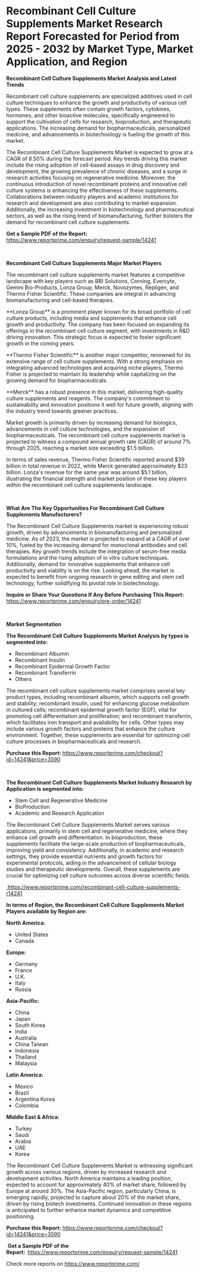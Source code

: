 <p><h1>Recombinant Cell Culture Supplements Market Research Report Forecasted for Period from 2025 -  2032 by Market Type, Market Application, and Region</h1></p><p><strong>Recombinant Cell Culture Supplements Market Analysis and Latest Trends</strong></p>
<p><p>Recombinant cell culture supplements are specialized additives used in cell culture techniques to enhance the growth and productivity of various cell types. These supplements often contain growth factors, cytokines, hormones, and other bioactive molecules, specifically engineered to support the cultivation of cells for research, bioproduction, and therapeutic applications. The increasing demand for biopharmaceuticals, personalized medicine, and advancements in biotechnology is fueling the growth of this market.</p><p>The Recombinant Cell Culture Supplements Market is expected to grow at a CAGR of 8.50% during the forecast period. Key trends driving this market include the rising adoption of cell-based assays in drug discovery and development, the growing prevalence of chronic diseases, and a surge in research activities focusing on regenerative medicine. Moreover, the continuous introduction of novel recombinant proteins and innovative cell culture systems is enhancing the effectiveness of these supplements. Collaborations between industry players and academic institutions for research and development are also contributing to market expansion. Additionally, the increasing investment in biotechnology and pharmaceutical sectors, as well as the rising trend of biomanufacturing, further bolsters the demand for recombinant cell culture supplements.</p></p>
<p><strong>Get a Sample PDF of the Report:&nbsp;</strong> <a href="https://www.reportprime.com/enquiry/request-sample/14241?utm_campaign=3348&utm_medium=2&utm_source=Github&utm_content=ia&utm_term=20032025&utm_id=recombinant-cell-culture-supplements">https://www.reportprime.com/enquiry/request-sample/14241</a></p>
<p>&nbsp;</p>
<p><strong>Recombinant Cell Culture Supplements Major Market Players</strong></p>
<p><p>The recombinant cell culture supplements market features a competitive landscape with key players such as BBI Solutions, Corning, Evercyte, Gemini Bio-Products, Lonza Group, Merck, Novozymes, Repligen, and Thermo Fisher Scientific. These companies are integral in advancing biomanufacturing and cell-based therapies.</p><p>**Lonza Group** is a prominent player known for its broad portfolio of cell culture products, including media and supplements that enhance cell growth and productivity. The company has been focused on expanding its offerings in the recombinant cell culture segment, with investments in R&D driving innovation. This strategic focus is expected to foster significant growth in the coming years.</p><p>**Thermo Fisher Scientific** is another major competitor, renowned for its extensive range of cell culture supplements. With a strong emphasis on integrating advanced technologies and acquiring niche players, Thermo Fisher is projected to maintain its leadership while capitalizing on the growing demand for biopharmaceuticals.</p><p>**Merck** has a robust presence in this market, delivering high-quality culture supplements and reagents. The company's commitment to sustainability and innovation positions it well for future growth, aligning with the industry trend towards greener practices.</p><p>Market growth is primarily driven by increasing demand for biologics, advancements in cell culture technologies, and the expansion of biopharmaceuticals. The recombinant cell culture supplements market is projected to witness a compound annual growth rate (CAGR) of around 7% through 2025, reaching a market size exceeding $1.5 billion.</p><p>In terms of sales revenue, Thermo Fisher Scientific reported around $39 billion in total revenue in 2022, while Merck generated approximately $23 billion. Lonza's revenue for the same year was around $5.1 billion, illustrating the financial strength and market position of these key players within the recombinant cell culture supplements landscape.</p></p>
<p>&nbsp;</p>
<p><strong>What Are The Key Opportunities For Recombinant Cell Culture Supplements Manufacturers?</strong></p>
<p><p>The Recombinant Cell Culture Supplements market is experiencing robust growth, driven by advancements in biomanufacturing and personalized medicine. As of 2023, the market is projected to expand at a CAGR of over 10%, fueled by the increasing demand for monoclonal antibodies and cell therapies. Key growth trends include the integration of serum-free media formulations and the rising adoption of in vitro culture techniques. Additionally, demand for innovative supplements that enhance cell productivity and viability is on the rise. Looking ahead, the market is expected to benefit from ongoing research in gene editing and stem cell technology, further solidifying its pivotal role in biotechnology.</p></p>
<p><strong>Inquire or Share Your Questions If Any Before Purchasing This Report:</strong> <a href="https://www.reportprime.com/enquiry/pre-order/14241?utm_campaign=3348&utm_medium=2&utm_source=Github&utm_content=ia&utm_term=20032025&utm_id=recombinant-cell-culture-supplements">https://www.reportprime.com/enquiry/pre-order/14241</a></p>
<p>&nbsp;</p>
<p><strong>Market Segmentation</strong></p>
<p><strong>The Recombinant Cell Culture Supplements Market Analysis by types is segmented into:</strong></p>
<p><ul><li>Recombinant Albumin</li><li>Recombinant Insulin</li><li>Recombinant Epidermal Growth Factor</li><li>Recombinant Transferrin</li><li>Others</li></ul></p>
<p><p>The recombinant cell culture supplements market comprises several key product types, including recombinant albumin, which supports cell growth and stability; recombinant insulin, used for enhancing glucose metabolism in cultured cells; recombinant epidermal growth factor (EGF), vital for promoting cell differentiation and proliferation; and recombinant transferrin, which facilitates iron transport and availability for cells. Other types may include various growth factors and proteins that enhance the culture environment. Together, these supplements are essential for optimizing cell culture processes in biopharmaceuticals and research.</p></p>
<p><strong>Purchase this Report:&nbsp;</strong><a href="https://www.reportprime.com/checkout?id=14241&price=3590&utm_campaign=3348&utm_medium=2&utm_source=Github&utm_content=ia&utm_term=20032025&utm_id=recombinant-cell-culture-supplements">https://www.reportprime.com/checkout?id=14241&price=3590</a></p>
<p>&nbsp;</p>
<p><strong>The Recombinant Cell Culture Supplements Market Industry Research by Application is segmented into:</strong></p>
<p><ul><li>Stem Cell and Regenerative Medicine</li><li>BioProduction</li><li>Academic and Research Application</li></ul></p>
<p><p>The Recombinant Cell Culture Supplements Market serves various applications, primarily in stem cell and regenerative medicine, where they enhance cell growth and differentiation. In bioproduction, these supplements facilitate the large-scale production of biopharmaceuticals, improving yield and consistency. Additionally, in academic and research settings, they provide essential nutrients and growth factors for experimental protocols, aiding in the advancement of cellular biology studies and therapeutic developments. Overall, these supplements are crucial for optimizing cell culture outcomes across diverse scientific fields.</p></p>
<p><a href="https://www.reportprime.com/recombinant-cell-culture-supplements-r14241?utm_campaign=3348&utm_medium=2&utm_source=Github&utm_content=ia&utm_term=20032025&utm_id=recombinant-cell-culture-supplements">&nbsp;https://www.reportprime.com/recombinant-cell-culture-supplements-r14241</a></p>
<p><strong>In terms of Region, the Recombinant Cell Culture Supplements Market Players available by Region are:</strong></p>
<p>
    <p> <strong> North America: </strong>
        <ul>
            <li>United States</li>
            <li>Canada</li>
        </ul>
        </p> 
    <p> <strong> Europe: </strong>
        <ul>
            <li>Germany</li>
            <li>France</li>
            <li>U.K.</li>
            <li>Italy</li>
            <li>Russia</li>
        </ul>
        </p> 
    <p> <strong> Asia-Pacific: </strong>
        <ul>
            <li>China</li>
            <li>Japan</li>
            <li>South Korea</li>
            <li>India</li>
            <li>Australia</li>
            <li>China Taiwan</li>
            <li>Indonesia</li>
            <li>Thailand</li>
            <li>Malaysia</li>
        </ul>
        </p> 
    <p> <strong> Latin America: </strong>
        <ul>
            <li>Mexico</li>
            <li>Brazil</li>
            <li>Argentina Korea</li>
            <li>Colombia</li>
        </ul>
        </p> 
    <p> <strong> Middle East & Africa: </strong>
        <ul>
            <li>Turkey</li>
            <li>Saudi</li>
            <li>Arabia</li>
            <li>UAE</li>
            <li>Korea</li>
        </ul>
    </p>
    </p>
<p><p>The Recombinant Cell Culture Supplements Market is witnessing significant growth across various regions, driven by increased research and development activities. North America maintains a leading position, expected to account for approximately 40% of market share, followed by Europe at around 30%. The Asia-Pacific region, particularly China, is emerging rapidly, projected to capture about 20% of the market share, driven by rising biotech investments. Continued innovation in these regions is anticipated to further enhance market dynamics and competitive positioning.</p></p>
<p><strong>Purchase this Report: </strong><a href="https://www.reportprime.com/checkout?id=14241&price=3590&utm_campaign=3348&utm_medium=2&utm_source=Github&utm_content=ia&utm_term=20032025&utm_id=recombinant-cell-culture-supplements">https://www.reportprime.com/checkout?id=14241&price=3590</a></p>
<p>&nbsp;<strong>Get a Sample PDF of the Report:&nbsp;&nbsp;</strong><a href="https://www.reportprime.com/enquiry/request-sample/14241?utm_campaign=3348&utm_medium=2&utm_source=Github&utm_content=ia&utm_term=20032025&utm_id=recombinant-cell-culture-supplements">https://www.reportprime.com/enquiry/request-sample/14241</a></p>
<p><strong></strong></p>
<p>Check more reports on <a href="https://www.reportprime.com/?utm_campaign=3348&utm_medium=2&utm_source=Github&utm_content=ia&utm_term=20032025&utm_id=recombinant-cell-culture-supplements">https://www.reportprime.com/</a></p>